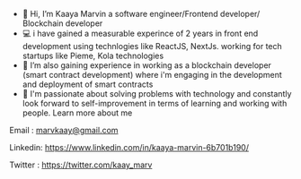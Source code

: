 - 👋 Hi, I’m Kaaya Marvin a software engineer/Frontend developer/ Blockchain developer 
- 💻️ i have gained a measurable experince of 2 years in front end development using technlogies like ReactJS, NextJs. working for tech startups like Pieme, Kola technologies  
- 🌱 I’m also gaining experience in working as a blockchain developer (smart contract development) where i'm engaging in the development and deployment of smart contracts
- 💞️ I'm passionate about solving problems with technology and constantly look forward to self-improvement in terms of learning and working with people. Learn more about me

Email : marvkaay@gmail.com

Linkedin: https://www.linkedin.com/in/kaaya-marvin-6b701b190/

Twitter : https://twitter.com/kaay_marv



<!---
kmarv/kmarv is a ✨ special ✨ repository because its `README.md` (this file) appears on your GitHub profile.
You can click the Preview link to take a look at your changes.
--->
